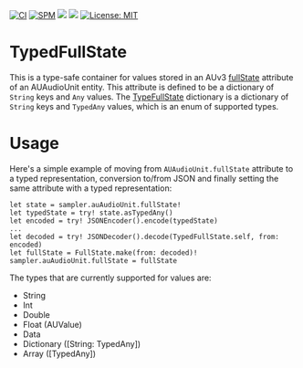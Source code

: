 [![CI](https://github.com/bradhowes/typedfullstate/workflows/CI/badge.svg)](https://github.com/bradhowes/typedfullstate)
[![SPM](https://img.shields.io/badge/SPM-compatible-green.svg)](https://github.com/bradhowes/typedfullstate)
[![](https://img.shields.io/endpoint?url=https%3A%2F%2Fswiftpackageindex.com%2Fapi%2Fpackages%2Fbradhowes%2Ftypedfullstate%2Fbadge%3Ftype%3Dswift-versions)](https://swiftpackageindex.com/bradhowes/typedfullstate)
[![](https://img.shields.io/endpoint?url=https%3A%2F%2Fswiftpackageindex.com%2Fapi%2Fpackages%2Fbradhowes%2Ftypedfullstate%2Fbadge%3Ftype%3Dplatforms)](https://swiftpackageindex.com/bradhowes/typedfullstate)
[![License: MIT](https://img.shields.io/badge/License-MIT-A31F34.svg)](https://opensource.org/licenses/MIT)

# TypedFullState

This is a type-safe container for values stored in an AUv3
[fullState](https://developer.apple.com/documentation/audiotoolbox/auaudiounit/1387500-fullstate)
attribute of an AUAudioUnit entity. This attribute is defined to be a dictionary of `String` keys and `Any` values. The
[TypeFullState](Sources/TypedFullState/TypedFullState.swift) dictionary is a dictionary of `String` keys and `TypedAny` 
values, which is an enum of supported types.
 # Usage
 
Here's a simple example of moving from `AUAudioUnit.fullState` attribute to a typed representation, conversion 
to/from JSON and finally setting the same attribute with a typed representation:
 
```
let state = sampler.auAudioUnit.fullState!
let typedState = try! state.asTypedAny()
let encoded = try! JSONEncoder().encode(typedState)
...
let decoded = try! JSONDecoder().decode(TypedFullState.self, from: encoded)
let fullState = FullState.make(from: decoded)!
sampler.auAudioUnit.fullState = fullState
```

The types that are currently supported for values are:

* String
* Int
* Double
* Float (AUValue)
* Data
* Dictionary ([String: TypedAny])
* Array ([TypedAny])
